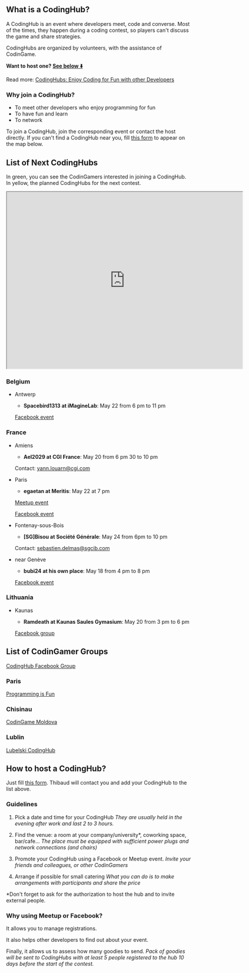 ## What is a CodingHub?

A CodingHub is an event where developers meet, code and converse. Most of the times, they happen during a coding contest, so players can't discuss the game and share strategies.

CodingHubs are organized by volunteers, with the assistance of CodinGame. 

**Want to host one? [See below ⬇️](pages/community/hub.md#host)**

Read more:
[CodingHubs: Enjoy Coding for Fun with other Developers](https://www.codingame.com/blog/codinghubs-enjoy-coding-developers/)

### Why join a CodingHub?

- To meet other developers who enjoy programming for fun
- To have fun and learn
- To network

To join a CodingHub, join the corresponding event or contact the host directly. If you can't find a CodingHub near you, fill [this form](https://codingame.typeform.com/to/aIhWPc) to appear on the map below.

## List of Next CodingHubs

In green, you can see the CodinGamers interested in joining a CodingHub. In yellow, the planned CodingHubs for the next contest.

<iframe src="https://www.google.com/maps/d/embed?mid=1XWOYtGjzzsovaq8TXWHXJTZl2tqf8K0A" width="640" height="480"></iframe>

### Belgium

- Antwerp

	- **Spacebird1313 at iMagineLab**: May 22 from 6 pm to 11 pm
	
	[Facebook event](https://www.facebook.com/events/2263567717022435/)

### France

- Amiens

	- **Ael2029 at CGI France**: May 20 from 6 pm 30 to 10 pm

	Contact: yann.louarn@cgi.com

- Paris

	- **egaetan at Meritis**: May 22 at 7 pm
	
	[Meetup event](https://www.meetup.com/Meetup-Meritis/events/261011163/)

	[Facebook event](https://www.facebook.com/events/2290872874519191/)

- Fontenay-sous-Bois
	
	- **[SG]Bisou at Société Générale**: May 24 from 6pm to 10 pm
	
	Contact: sebastien.delmas@sgcib.com

- near Genève

	- **bubi24 at his own place**: May 18 from 4 pm to 8 pm

	[Facebook event](https://www.facebook.com/events/452639562138491/)

### Lithuania

- Kaunas
	
	- **Ramdeath at Kaunas Saules Gymasium**: May 20 from 3 pm to 6 pm

	[Facebook group](https://www.facebook.com/groups/680108122421462/)


## List of CodinGamer Groups

[CodingHub Facebook Group](https://www.facebook.com/groups/345333262492063/)

### Paris
[Programming is Fun](https://www.meetup.com/Programming-is-Fun/)

### Chisinau

[CodinGame Moldova](https://www.facebook.com/groups/1832627603638404/)

### Lublin

[Lubelski CodingHub](https://www.facebook.com/lubelskicodinghub/)

## <a name="host"></a>How to host a CodingHub?

Just fill [this form](https://codingame.typeform.com/to/ihoVPP). Thibaud will contact you and add your CodingHub to the list above.

### Guidelines

1. Pick a date and time for your CodingHub
_They are usually held in the evening after work and last 2 to 3 hours._

2. Find the venue: a room at your company/university*, coworking space, bar/cafe...
_The place must be equipped with sufficient power plugs and network connections (and chairs)_

3. Promote your CodingHub using a Facebook or Meetup event.
_Invite your friends and colleagues, or other CodinGamers_

4. Arrange if possible for small catering
_What you can do is to make arrangements with participants and share the price_

*Don't forget to ask for the authorization to host the hub and to invite external people.

### Why using Meetup or Facebook?

It allows you to manage registrations.

It also helps other developers to find out about your event.

Finally, it allows us to assess how many goodies to send.
_Pack of goodies will be sent to CodingHubs with at least 5 people registered to the hub 10 days before the start of the contest._
